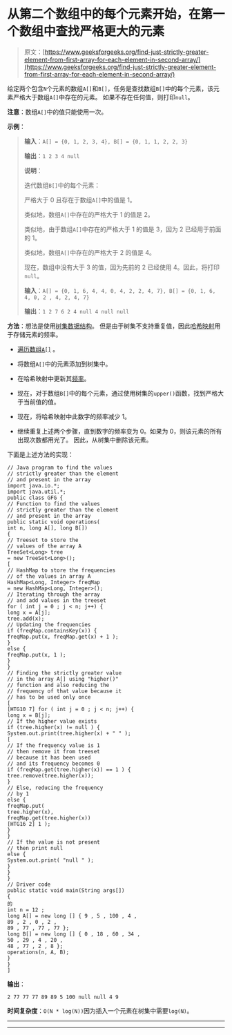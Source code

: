# 从第二个数组中的每个元素开始，在第一个数组中查找严格更大的元素

> 原文：[https://www.geeksforgeeks.org/find-just-strictly-greater-element-from-first-array-for-each-element-in-second-array/](https://www.geeksforgeeks.org/find-just-strictly-greater-element-from-first-array-for-each-element-in-second-array/)

给定两个包含`N`个元素的数组`A[]`和`B[]`，任务是查找数组`B[]`中的每个元素，该元素严格大于数组`A[]`中存在的元素。 如果不存在任何值，则打印`null`。

**注意**：数组`A[]`中的值只能使用一次。

**示例**：

> **输入**：`A[] = {0, 1, 2, 3, 4}, B[] = {0, 1, 1, 2, 2, 3}`
>
> **输出**：`1 2 3 4 null`
>
> **说明**：
>
> 迭代数组`B[]`中的每个元素：
>
> 严格大于 0 且存在于数组`A[]`中的值是 1。
>
> 类似地，数组`A[]`中存在的严格大于 1 的值是 2。
>
> 类似地，由于数组`A[]`中存在的严格大于 1 的值是 3，因为 2 已经用于前面的 1。
>
> 类似地，数组`A[]`中存在的严格大于 2 的值是 4。
>
> 现在，数组中没有大于 3 的值，因为先前的 2 已经使用 4。因此，将打印`null`。
> 
> **输入**：`A[] = {0, 1, 6, 4, 4, 0, 4, 2, 2, 4, 7}, B[] = {0, 1, 6, 4, 0, 2 , 4, 2, 4, 7}`
>
> **输出**：`1 2 7 6 2 4 null 4 null null`

**方法**：想法是使用[树集数据结构](https://www.geeksforgeeks.org/treeset-in-java-with-examples/)。 但是由于树集不支持重复值，因此[哈希映射](http://www.geeksforgeeks.org/java-util-hashmap-in-java/)用于存储元素的频率。

*   [遍历数组`A[]`](https://www.geeksforgeeks.org/iterating-arrays-java/) 。

*   将数组`A[]`中的元素添加到树集中。

*   在哈希映射中更新其[频率](https://www.geeksforgeeks.org/counting-frequencies-of-array-elements/)。

*   现在，对于数组`B[]`中的每个元素，通过使用树集的`upper()`函数，找到严格大于当前值的值。

*   现在，将哈希映射中此数字的频率减少 1。

*   继续重复上述两个步骤，直到数字的频率变为 0。如果为 0，则该元素的所有出现次数都用光了。 因此，从树集中删除该元素。

下面是上述方法的实现：

```
// Java program to find the values
// strictly greater than the element
// and present in the array
import java.io.*;
import java.util.*;
public class GFG {
// Function to find the values
// strictly greater than the element
// and present in the array
public static void operations(
int n, long A[], long B[])
{
// Treeset to store the
// values of the array A
TreeSet<Long> tree
= new TreeSet<Long>();
[
// HashMap to store the frequencies
// of the values in array A
HashMap<Long, Integer> freqMap
= new HashMap<Long, Integer>();
// Iterating through the array
// and add values in the treeset
for ( int j = 0 ; j < n; j++) {
long x = A[j];
tree.add(x);
// Updating the frequencies
if (freqMap.containsKey(x)) {
freqMap.put(x, freqMap.get(x) + 1 );
}
else {
freqMap.put(x, 1 );
}
}
// Finding the strictly greater value
// in the array A[] using "higher()"
// function and also reducing the
// frequency of that value because it
// has to be used only once
[
[HTG10 7] for ( int j = 0 ; j < n; j++) {
long x = B[j];
// If the higher value exists
if (tree.higher(x) != null ) {
System.out.print(tree.higher(x) + " " );
[
// If the frequency value is 1
// then remove it from treeset
// because it has been used
// and its frequency becomes 0
if (freqMap.get(tree.higher(x)) == 1 ) {
tree.remove(tree.higher(x));
}
// Else, reducing the frequency
// by 1
else {
freqMap.put(
tree.higher(x),
freqMap.get(tree.higher(x))
[HTG16 2] 1 );
}
}
// If the value is not present
// then print null
else {
System.out.print( "null " );
}
}
}
// Driver code
public static void main(String args[])
{
的
int n = 12 ;
long A[] = new long [] { 9 , 5 , 100 , 4 ,
89 , 2 , 0 , 2 ,
89 , 77 , 77 , 77 };
long B[] = new long [] { 0 , 18 , 60 , 34 ,
50 , 29 , 4 , 20 ,
48 , 77 , 2 , 8 };
operations(n, A, B);
}
}
]
```

**输出**：

```
2 77 77 77 89 89 5 100 null null 4 9

```

**时间复杂度**：`O(N * log(N))`因为插入一个元素在树集中需要`log(N)`。



* * *

* * *



